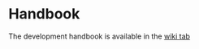 # Handbook

The development handbook is available in the [wiki tab](https://github.com/hainstech/handbook/wiki)
